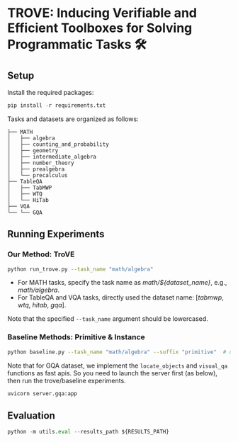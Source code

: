 # TROVE: Inducing Verifiable and Efficient Toolboxes for Solving Programmatic Tasks :hammer_and_wrench:

## Setup

Install the required packages:

```python
pip install -r requirements.txt
```

Tasks and datasets are organized as follows:
```
├── MATH
│   ├── algebra
│   ├── counting_and_probability
│   ├── geometry
│   ├── intermediate_algebra
│   ├── number_theory
│   ├── prealgebra
│   └── precalculus
├── TableQA
│   ├── TabMWP
│   ├── WTQ
│   └── HiTab
├── VQA
└── └── GQA
```

## Running Experiments

### Our Method: TroVE

```bash
python run_trove.py --task_name "math/algebra"
```

* For MATH tasks, specify the task name as _math/${dataset_name}_, e.g., _math/algebra_.
* For TableQA and VQA tasks, directly used the dataset name: [_tabmwp_, _wtq_, _hitab_, _gqa_].

Note that the specified `--task_name` argument should be lowercased.

### Baseline Methods: Primitive & Instance

```bash
python baseline.py --task_name "math/algebra" --suffix "primitive"  # or "instance"
```

Note that for GQA dataset, we implement the `locate_objects` and `visual_qa` functions as fast apis.
So you need to launch the server first (as below), then run the trove/baseline experiments.

```bash
uvicorn server.gqa:app
```

## Evaluation

```python
python -m utils.eval --results_path ${RESULTS_PATH}
```


